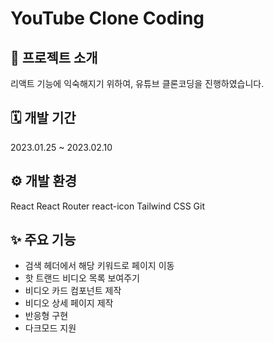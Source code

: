 # YouTube Clone Coding
## 👋 프로젝트 소개
리액트 기능에 익숙해지기 위하여, 유튜브 클론코딩을 진행하였습니다.

## 🗓️ 개발 기간
2023.01.25 ~ 2023.02.10

## ⚙️ 개발 환경
React
React Router
react-icon
Tailwind CSS
Git

## ✨ 주요 기능
- 검색 헤더에서 해당 키워드로 페이지 이동
- 핫 트랜드 비디오 목록 보여주기
- 비디오 카드 컴포넌트 제작 
- 비디오 상세 페이지 제작
- 반응형 구현
- 다크모드 지원 